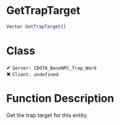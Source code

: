 # GetTrapTarget
```js	
Vector GetTrapTarget()
```
# Class
✔ `Server: CDOTA_BaseNPC_Trap_Ward`  
✖ `Client: undefined`  

# Function Description
Get the trap target for this entity.
